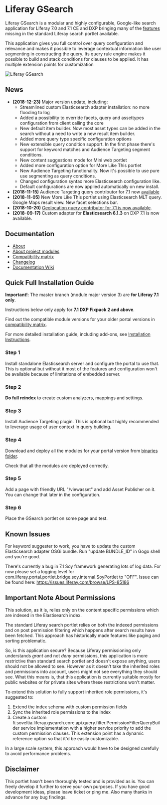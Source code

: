 # Liferay GSearch

Liferay GSearch is a modular and highly configurable, Google-like search application for Liferay 7.0 and 7.1 CE and DXP bringing many of the [features](https://github.com/peerkar/liferay-gsearch/wiki/About) missing in the standard Liferay search portlet available. 

This application gives you full control over query configuration and relevance and makes it possible to leverage contextual information like user segmenting in constructing the query. Its query rule engine makes it possible to build and stack conditions for clauses to be applied. It has multiple extension points for customization 

![Liferay GSearch](https://github.com/peerkar/liferay-gsearch/raw/master/gsearch-doc/screenshots/gsearch.gif)

## News
* __(2018-12-23)__ Major version update, including:
	* Streamlined custom Elasticsearch adapter installation: no more flooding to log
	* Added a possibility to override facets, query and assettypes configuration from  client calling the core
	* New default item builder. Now most asset types can be added in the search without a need to write a new result item builder.
	* Added more query type specific configuration options
	* New extensible query condition support. In the first phase there's support for keyword matches and Audience Targeting segment conditions.
	* New content suggestions mode for Mini web portlet
	* Added more configuration option for More Like This portlet
	* New Audience Targeting functionality. Now it's possible to use pure use segmenting as query conditions.
	* Changed configuration syntax more Elasticsearch configuration like.
	* Default configurations are now applied automatically on new install.
* __(2018-11-15)__ Audience Targeting query contributor for 7.1 now [available](https://github.com/peerkar/liferay-gsearch/tree/master/binaries)
* __(2018-11-05)__ New More Like This portlet using Elasticsearch MLT query. Google Maps result view. New facet selections bar.
* __(2018-10-20)__ [Geolocation query contributor for 7.1 is now available](https://github.com/peerkar/liferay-gsearch/tree/master/binaries).
* __(2018-09-17)__ Custom adapter for __Elasticsearch 6.1.3__ on DXP 7.1 is now available.

## Documentation

* [About](https://github.com/peerkar/liferay-gsearch/wiki/About)
* [About project modules](https://github.com/peerkar/liferay-gsearch/wiki/Project-Modules)
* [Compatibility matrix](https://github.com/peerkar/liferay-gsearch/wiki/Compatibility-Matrix)
* [Changelog](https://github.com/peerkar/liferay-gsearch/wiki/Changelog)
* [Documentation Wiki](https://github.com/peerkar/liferay-gsearch/wiki)

## Quick Full Installation Guide

__Important!__: The master branch (module major version 3) are __for Liferay 7.1 only__. 

Instructions below only apply for __7.1 DXP Fixpack 2 and above__.

Find out the compatible module versions for your older portal versions in [compatibility matrix](https://github.com/peerkar/liferay-gsearch/wiki/Compatibility-Matrix).

For more detailed installation guide, including add-ons, see [Installation Instructions](https://github.com/peerkar/liferay-gsearch/wiki/Installation-Instructions).

### Step 1 

Install standalone Elasticsearch server and configure the portal to use that. This is optional but without it most of the features and configuration won't be available because of limitations of embedded server.

### Step 2

__Do full reindex__ to create custom analyzers, mappings and settings. 


### Step 3

Install Audience Targeting plugin. This is optional but highly recommended to leverage usage of user context in query building.

### Step 4

Download and deploy all the modules for your portal version from [binaries folder](https://github.com/peerkar/liferay-gsearch/tree/master/binaries).

Check that all the modules are deployed correctly.

### Step 5

Add a page with friendly URL "/viewasset" and add Asset Publisher on it. You can change that later in the configuration.
 
### Step 6

Place the GSearch portlet on some page and test.

## Known Issues

For keyword suggester to work, you have to update the custom Elasticsearch adapter OSGi bundle. Run "update BUNDLE_ID" in Gogo shell and you're good.

There's currently a bug in 7.1 Soy framework generating lots of log data. For now please set a logging level for  com.liferay.portal.portlet.bridge.soy.internal.SoyPortlet to "OFF". Issue can be found here: https://issues.liferay.com/browse/LPS-85186 
 
## Important Note About Permissions

This solution, as it is, relies only on the content specific permissions which are indexed in the Elastisearch index.

The standard Liferay search portlet relies on both the indexed permissions and on post permission filtering which happens after search results have been fetched. This approach has historically made features like paging and sorting problematic. 

So, is this application secure? Because Liferay permissioning only understands *grant* and not *deny* permissions, this application is more restrictive than standard search portlet and doesn't expose anything, users should not be allowed to see. However as it doesn't take the inherited roles and permissions into account, users might not see everything they should see. What this means is, that this application is currently suitable mostly for public websites or for private sites where these restrictions won't matter.

To extend this solution to fully support inherited role permissions, it's suggested to:

1. Extend the index schema with custom permission fields
1. Sync the inherited role permissions to the index
1. Create a custom fi.soveltia.liferay.gsearch.core.api.query.filter.PermissionFilterQueryBuilder service implementation with a higher service priority to add the custom permission clauses. This extension point has a dynamic reference option so that it'd be easily customizable.

In a large scale system, this approach would have to be designed carefully to avoid performance problems.

## Disclaimer

This portlet hasn't been thoroughly tested and is provided as is. You can freely develop it further to serve your own purposes. If you have good development ideas, please leave ticket or ping me. Also many thanks in advance for any bug findings.
